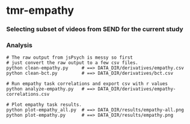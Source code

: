 # tmr-empathy


### Selecting subset of videos from SEND for the current study


### Analysis

```shell
# The raw output from jsPsych is messy so first
# just convert the raw output to a few csv files.
python clean-empathy.py     # ==> DATA_DIR/derivatives/empathy.csv
python clean-bct.py         # ==> DATA_DIR/derivatives/bct.csv

# Run empathy task correlations and export csv with r values
python analyze-empathy.py   # ==> DATA_DIR/derivatives/empathy-correlations.csv

# Plot empathy task results.
python plot-empathy_all.py  # ==> DATA_DIR/results/empathy-all.png
python plot-empathy.py      # ==> DATA_DIR/results/empathy.png
```